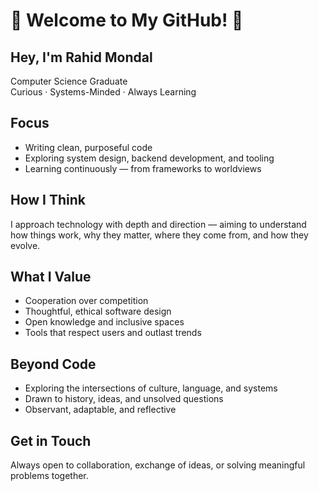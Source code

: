 # 🌟 Welcome to My GitHub! 🌟

## Hey, I'm Rahid Mondal

Computer Science Graduate  
Curious · Systems-Minded · Always Learning



## Focus  
- Writing clean, purposeful code  
- Exploring system design, backend development, and tooling  
- Learning continuously — from frameworks to worldviews  



## How I Think  
I approach technology with depth and direction — aiming to understand how things work, why they matter, where they come from, and how they evolve.  


## What I Value  
- Cooperation over competition  
- Thoughtful, ethical software design  
- Open knowledge and inclusive spaces  
- Tools that respect users and outlast trends  


## Beyond Code  
- Exploring the intersections of culture, language, and systems  
- Drawn to history, ideas, and unsolved questions  
- Observant, adaptable, and reflective  


## Get in Touch  
Always open to collaboration, exchange of ideas, or solving meaningful problems together.
